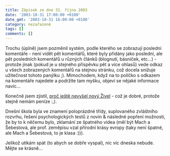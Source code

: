 ```yaml
---
title: Zápisek ze dne 31. října 2003
date: '2003-10-31 17:00:00 +0100'
date_gmt: '2003-10-31 16:00:00 +0100'
category: nezařazené
tags: []
comments: []
---
```

<p>Trochu (úplně) jsem pozměnil systém, podle kterého se zobrazují poslední komentáře - není  vidět pět komentářů, které byly přidány jako poslední, ale pět posledních komentářů u různých článků  (blognutí, básniček, etc...) - protože jinak (pokud je u stejného příspěvku pět a více ohlasů)  vede odkaz u všech zobrazených komentářů na stejnou stránku, což docela snižuje užitečnost tohoto panýlku ;).  Mimochodem, když na to políčko s odkazem na komentáře najedete a podržíte tam myšku, objeví se nějaké  informace navíc...</p>
<p>Konečně jsem zjistil, <a href="https://www.zivel.cz/">proč ještě nevyšel nový Živel</a> - což je dobré,  protože stejně nemám peníze :,).</p>
<p>Dnešní škola byla ve znamení poloprázdné třídy, suplovaného zvláštního rozvrhu, řešení psychologických testů z novin  &amp; následné popření možnosti, že by to k něčemu bylo, zklamání ze špatného videa (měl být Mach a Šebestová,  ale prof. zeměpisu vzal přírodní krásy evropy (taky není špatné, ale Mach a Šebestová, to je klasa :))).</p>
<p>Jelikož utíkám spát (to abych se dobře vyspal), nic víc dneska nebude. Mějte se krásně...</p>

